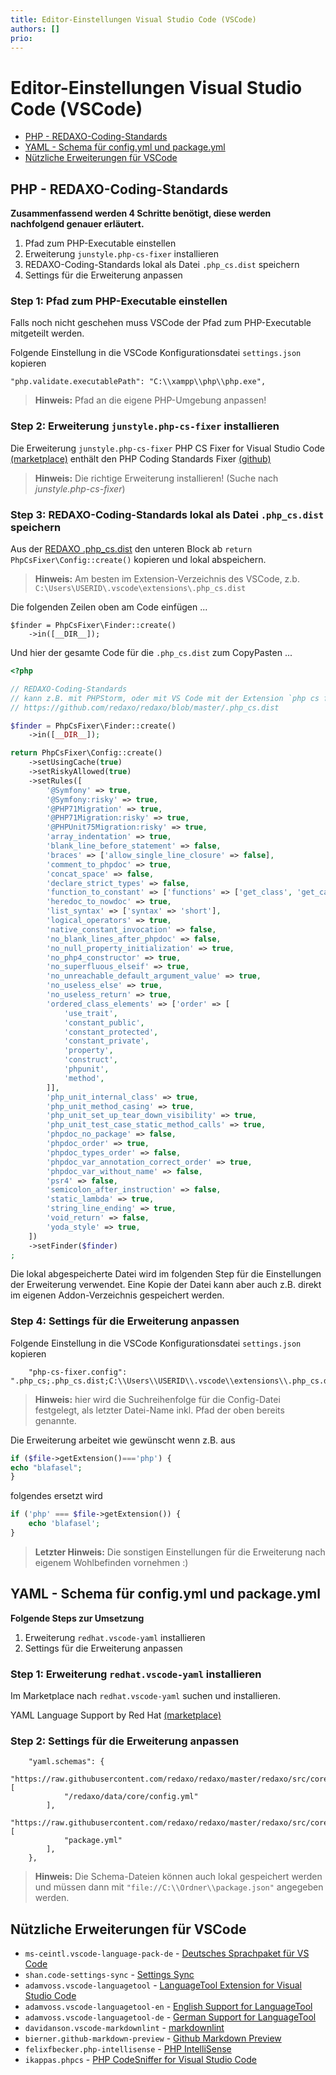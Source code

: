 ```yaml
---
title: Editor-Einstellungen Visual Studio Code (VSCode)
authors: []
prio:
---
```




# Editor-Einstellungen Visual Studio Code (VSCode)

- [PHP - REDAXO-Coding-Standards](#vscode-php)
- [YAML - Schema für config.yml und package.yml](#vscode-yaml)
- [Nützliche Erweiterungen für VSCode](#vscode-erweiterungen)



<a name="vscode-php"></a>
## PHP - REDAXO-Coding-Standards

**Zusammenfassend werden 4 Schritte benötigt, diese werden nachfolgend genauer erläutert.**
1. Pfad zum PHP-Executable einstellen
2. Erweiterung `junstyle.php-cs-fixer` installieren
3. REDAXO-Coding-Standards lokal als Datei `.php_cs.dist` speichern
4. Settings für die Erweiterung anpassen



### **Step 1**: Pfad zum PHP-Executable einstellen

Falls noch nicht geschehen muss VSCode der Pfad zum PHP-Executable mitgeteilt werden.

Folgende Einstellung in die VSCode Konfigurationsdatei `settings.json` kopieren
```
"php.validate.executablePath": "C:\\xampp\\php\\php.exe",
```

> **Hinweis:** Pfad an die eigene PHP-Umgebung anpassen!



### **Step 2**: Erweiterung `junstyle.php-cs-fixer` installieren

Die Erweiterung `junstyle.php-cs-fixer` PHP CS Fixer for Visual Studio Code [(marketplace)](https://marketplace.visualstudio.com/items?itemName=junstyle.php-cs-fixer) enthält den PHP Coding Standards Fixer [(github)](https://github.com/FriendsOfPHP/PHP-CS-Fixer)

> **Hinweis:** Die richtige Erweiterung installieren! (Suche nach _junstyle.php-cs-fixer_)



### **Step 3**: REDAXO-Coding-Standards lokal als Datei `.php_cs.dist` speichern

Aus der [REDAXO .php_cs.dist](https://raw.githubusercontent.com/redaxo/redaxo/master/.php_cs.dist) den unteren Block ab `return PhpCsFixer\Config::create()` kopieren und lokal abspeichern.

> **Hinweis:** Am besten im Extension-Verzeichnis des VSCode, z.b. `C:\Users\USERID\.vscode\extensions\.php_cs.dist`

Die folgenden Zeilen oben am Code einfügen ...
```
$finder = PhpCsFixer\Finder::create()
    ->in([__DIR__]);
```

Und hier der gesamte Code für die `.php_cs.dist` zum CopyPasten ...
```php
<?php

// REDAXO-Coding-Standards
// kann z.B. mit PHPStorm, oder mit VS Code mit der Extension `php cs fixer` verwendet werden
// https://github.com/redaxo/redaxo/blob/master/.php_cs.dist

$finder = PhpCsFixer\Finder::create()
    ->in([__DIR__]);

return PhpCsFixer\Config::create()
    ->setUsingCache(true)
    ->setRiskyAllowed(true)
    ->setRules([
        '@Symfony' => true,
        '@Symfony:risky' => true,
        '@PHP71Migration' => true,
        '@PHP71Migration:risky' => true,
        '@PHPUnit75Migration:risky' => true,
        'array_indentation' => true,
        'blank_line_before_statement' => false,
        'braces' => ['allow_single_line_closure' => false],
        'comment_to_phpdoc' => true,
        'concat_space' => false,
        'declare_strict_types' => false,
        'function_to_constant' => ['functions' => ['get_class', 'get_called_class', 'php_sapi_name', 'phpversion', 'pi']],
        'heredoc_to_nowdoc' => true,
        'list_syntax' => ['syntax' => 'short'],
        'logical_operators' => true,
        'native_constant_invocation' => false,
        'no_blank_lines_after_phpdoc' => false,
        'no_null_property_initialization' => true,
        'no_php4_constructor' => true,
        'no_superfluous_elseif' => true,
        'no_unreachable_default_argument_value' => true,
        'no_useless_else' => true,
        'no_useless_return' => true,
        'ordered_class_elements' => ['order' => [
            'use_trait',
            'constant_public',
            'constant_protected',
            'constant_private',
            'property',
            'construct',
            'phpunit',
            'method',
        ]],
        'php_unit_internal_class' => true,
        'php_unit_method_casing' => true,
        'php_unit_set_up_tear_down_visibility' => true,
        'php_unit_test_case_static_method_calls' => true,
        'phpdoc_no_package' => false,
        'phpdoc_order' => true,
        'phpdoc_types_order' => false,
        'phpdoc_var_annotation_correct_order' => true,
        'phpdoc_var_without_name' => false,
        'psr4' => false,
        'semicolon_after_instruction' => false,
        'static_lambda' => true,
        'string_line_ending' => true,
        'void_return' => false,
        'yoda_style' => true,
    ])
    ->setFinder($finder)
;
```

Die lokal abgespeicherte Datei wird im folgenden Step für die Einstellungen der Erweiterung verwendet.
Eine Kopie der Datei kann aber auch z.B. direkt im eigenen Addon-Verzeichnis gespeichert werden.



### **Step 4**: Settings für die Erweiterung anpassen

Folgende Einstellung in die VSCode Konfigurationsdatei `settings.json` kopieren

```
    "php-cs-fixer.config": ".php_cs;.php_cs.dist;C:\\Users\\USERID\\.vscode\\extensions\\.php_cs.dist",
```

> **Hinweis:** hier wird die Suchreihenfolge für die Config-Datei festgelegt, als letzter Datei-Name inkl. Pfad der oben bereits genannte.

Die Erweiterung arbeitet wie gewünscht wenn z.B. aus

```php
if ($file->getExtension()==='php') {
echo "blafasel";
}
```
folgendes ersetzt wird

```php
if ('php' === $file->getExtension()) {
    echo 'blafasel';
}
```

> **Letzter Hinweis:** Die sonstigen Einstellungen für die Erweiterung nach eigenem Wohlbefinden vornehmen :)



<a name="vscode-yaml"></a>
## YAML - Schema für config.yml und package.yml

**Folgende Steps zur Umsetzung**

1. Erweiterung `redhat.vscode-yaml` installieren
2. Settings für die Erweiterung anpassen

### **Step 1**: Erweiterung `redhat.vscode-yaml` installieren

Im Marketplace nach `redhat.vscode-yaml` suchen und installieren.

YAML Language Support by Red Hat [(marketplace)](https://marketplace.visualstudio.com/items?itemName=redhat.vscode-yaml)

### **Step 2**: Settings für die Erweiterung anpassen

```
    "yaml.schemas": {
        "https://raw.githubusercontent.com/redaxo/redaxo/master/redaxo/src/core/schemas/config.json": [
            "/redaxo/data/core/config.yml"
        ],
        "https://raw.githubusercontent.com/redaxo/redaxo/master/redaxo/src/core/schemas/package.json": [
            "package.yml"
        ],
    },
```
> **Hinweis:** Die Schema-Dateien können auch lokal gespeichert werden und müssen dann mit `"file://C:\\Ordner\\package.json"` angegeben werden.



<a name="vscode-erweiterungen"></a>
## Nützliche Erweiterungen für VSCode

* `ms-ceintl.vscode-language-pack-de` - [Deutsches Sprachpaket für VS Code](https://marketplace.visualstudio.com/items?itemName=ms-ceintl.vscode-language-pack-de)
* `shan.code-settings-sync` - [Settings Sync](https://marketplace.visualstudio.com/items?itemName=shan.code-settings-sync)
* `adamvoss.vscode-languagetool` - [LanguageTool Extension for Visual Studio Code](https://marketplace.visualstudio.com/items?itemName=adamvoss.vscode-languagetool)
* `adamvoss.vscode-languagetool-en` - [English Support for LanguageTool](https://marketplace.visualstudio.com/items?itemName=adamvoss.vscode-languagetool-en)
* `adamvoss.vscode-languagetool-de` - [German Support for LanguageTool](https://marketplace.visualstudio.com/items?itemName=adamvoss.vscode-languagetool-de)
* `davidanson.vscode-markdownlint` - [markdownlint](https://marketplace.visualstudio.com/items?itemName=davidanson.vscode-markdownlint)
* `bierner.github-markdown-preview` - [Github Markdown Preview](https://marketplace.visualstudio.com/items?itemName=bierner.github-markdown-preview)
* `felixfbecker.php-intellisense` - [PHP IntelliSense](https://marketplace.visualstudio.com/items?itemName=felixfbecker.php-intellisense)
* `ikappas.phpcs` - [PHP CodeSniffer for Visual Studio Code](https://marketplace.visualstudio.com/items?itemName=ikappas.phpcs)


